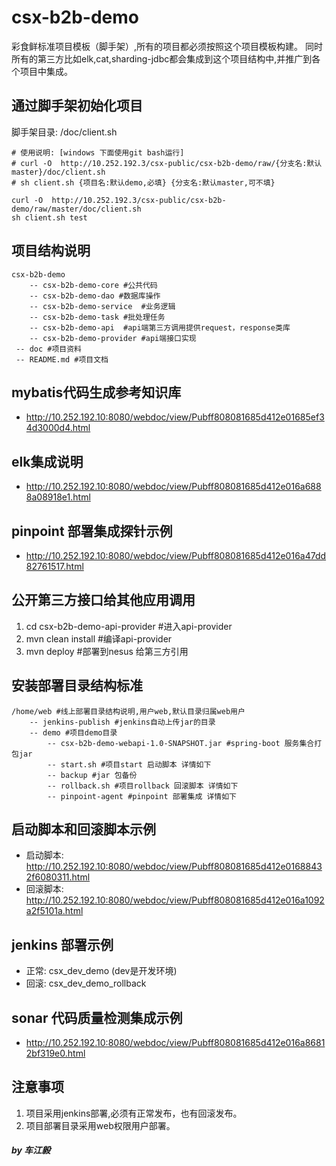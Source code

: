 # csx-b2b-demo

彩食鲜标准项目模板（脚手架）,所有的项目都必须按照这个项目模板构建。
同时所有的第三方比如elk,cat,sharding-jdbc都会集成到这个项目结构中,并推广到各个项目中集成。

## 通过脚手架初始化项目
脚手架目录: /doc/client.sh
```
# 使用说明: [windows 下面使用git bash运行]
# curl -O  http://10.252.192.3/csx-public/csx-b2b-demo/raw/{分支名:默认master}/doc/client.sh
# sh client.sh {项目名:默认demo,必填} {分支名:默认master,可不填}

curl -O  http://10.252.192.3/csx-public/csx-b2b-demo/raw/master/doc/client.sh
sh client.sh test
```

## 项目结构说明
```
csx-b2b-demo
    -- csx-b2b-demo-core #公共代码
    -- csx-b2b-demo-dao #数据库操作
    -- csx-b2b-demo-service  #业务逻辑
    -- csx-b2b-demo-task #批处理任务
    -- csx-b2b-demo-api  #api端第三方调用提供request，response类库
    -- csx-b2b-demo-provider #api端接口实现
 -- doc #项目资料
 -- README.md #项目文档
```

## mybatis代码生成参考知识库
* http://10.252.192.10:8080/webdoc/view/Pubff808081685d412e01685ef34d3000d4.html


## elk集成说明
* http://10.252.192.10:8080/webdoc/view/Pubff808081685d412e016a6888a08918e1.html
  
## pinpoint 部署集成探针示例
* http://10.252.192.10:8080/webdoc/view/Pubff808081685d412e016a47dd82761517.html

## 公开第三方接口给其他应用调用
1. cd csx-b2b-demo-api-provider  #进入api-provider
2. mvn clean install #编译api-provider
3. mvn deploy  #部署到nesus 给第三方引用

## 安装部署目录结构标准
```
/home/web #线上部署目录结构说明,用户web,默认目录归属web用户
    -- jenkins-publish #jenkins自动上传jar的目录
    -- demo #项目demo目录
        -- csx-b2b-demo-webapi-1.0-SNAPSHOT.jar #spring-boot 服务集合打包jar
        -- start.sh #项目start 启动脚本 详情如下
        -- backup #jar 包备份
        -- rollback.sh #项目rollback 回滚脚本 详情如下
        -- pinpoint-agent #pinpoint 部署集成 详情如下
```
## 启动脚本和回滚脚本示例
* 启动脚本: http://10.252.192.10:8080/webdoc/view/Pubff808081685d412e01688432f6080311.html
* 回滚脚本: http://10.252.192.10:8080/webdoc/view/Pubff808081685d412e016a1092a2f5101a.html

## jenkins 部署示例
* 正常: csx_dev_demo (dev是开发环境)
* 回滚: csx_dev_demo_rollback

## sonar 代码质量检测集成示例
* http://10.252.192.10:8080/webdoc/view/Pubff808081685d412e016a86812bf319e0.html
  
## 注意事项
1.  项目采用jenkins部署,必须有正常发布，也有回滚发布。
2.  项目部署目录采用web权限用户部署。

##### by 车江毅